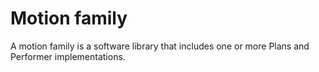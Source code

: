 # Motion family

A motion family is a software library that includes one or more Plans and Performer implementations.


